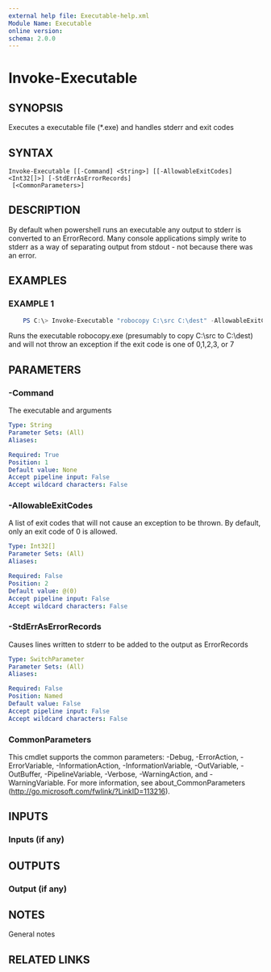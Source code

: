 ```yaml
---
external help file: Executable-help.xml
Module Name: Executable
online version:
schema: 2.0.0
---
```


# Invoke-Executable

## SYNOPSIS
Executes a executable file (*.exe) and handles stderr and exit codes

## SYNTAX

```
Invoke-Executable [[-Command] <String>] [[-AllowableExitCodes] <Int32[]>] [-StdErrAsErrorRecords]
 [<CommonParameters>]
```

## DESCRIPTION
By default when powershell runs an executable any output to stderr is converted to an ErrorRecord.
Many console applications simply write to stderr as a way of separating output from stdout - not because there was an error.

## EXAMPLES

### EXAMPLE 1

```powershell
    PS C:\> Invoke-Executable "robocopy C:\src C:\dest" -AllowableExitCodes 0,1,2,3,7
```

Runs the executable robocopy.exe (presumably to copy C:\src to C:\dest) 
and will not throw an exception if the exit code is one of 0,1,2,3, or 7

## PARAMETERS

### -Command

The executable and arguments

```yaml
Type: String
Parameter Sets: (All)
Aliases:

Required: True
Position: 1
Default value: None
Accept pipeline input: False
Accept wildcard characters: False
```

### -AllowableExitCodes

A list of exit codes that will not cause an exception to be thrown.  By default, only an exit code of 0 is allowed.

```yaml
Type: Int32[]
Parameter Sets: (All)
Aliases:

Required: False
Position: 2
Default value: @(0)
Accept pipeline input: False
Accept wildcard characters: False
```

### -StdErrAsErrorRecords

Causes lines written to stderr to be added to the output as ErrorRecords

```yaml
Type: SwitchParameter
Parameter Sets: (All)
Aliases:

Required: False
Position: Named
Default value: False
Accept pipeline input: False
Accept wildcard characters: False
```

### CommonParameters
This cmdlet supports the common parameters: -Debug, -ErrorAction, -ErrorVariable, -InformationAction, -InformationVariable, -OutVariable, -OutBuffer, -PipelineVariable, -Verbose, -WarningAction, and -WarningVariable. For more information, see about_CommonParameters (http://go.microsoft.com/fwlink/?LinkID=113216).

## INPUTS

### Inputs (if any)
## OUTPUTS

### Output (if any)
## NOTES
General notes

## RELATED LINKS
